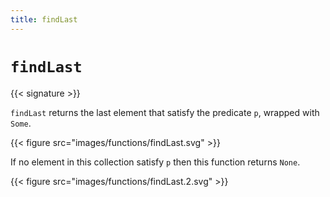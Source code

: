 ```yaml
---
title: findLast
---
```


# `findLast`

{{< signature >}}

`findLast` returns the last element that satisfy the predicate `p`, wrapped with `Some`.

{{< figure src="images/functions/findLast.svg" >}}

If no element in this collection satisfy `p` then this function returns `None`.

{{< figure src="images/functions/findLast.2.svg" >}}
